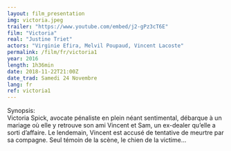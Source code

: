 ```yaml
---
layout: film_presentation
img: victoria.jpeg
trailer: "https://www.youtube.com/embed/j2-gPz3cT6E"
film: "Victoria"
real: "Justine Triet"
actors: "Virginie Efira, Melvil Poupaud, Vincent Lacoste"
permalink: /film/fr/victoria1
year: 2016
length: 1h36min
date: 2018-11-22T21:00Z
date_trad: Samedi 24 Novembre
lang: fr
ref: victoria1
---
```


<span class="name"> Synopsis:</span> <br/>
<span class="resumefilm">  Victoria Spick, avocate pénaliste en plein néant sentimental, débarque à un mariage où elle y retrouve son ami Vincent et Sam, un ex-dealer qu’elle a sorti d’affaire. Le lendemain, Vincent est accusé de tentative de meurtre par sa compagne. Seul témoin de la scène, le chien de la victime...  </span>
